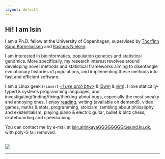 ```yaml
---
layout: default
---
```


## Hi! I am Isin


<!--<img class="profile-picture" src="sherlock.jpg">-->

I am a Ph.D. fellow at the University of Copenhagen, supervised by [Thorfinn Sand Korneliussen](https://scholar.google.com/citations?user=-YNWF4AAAAAJ&hl=en&oi=ao) and [Rasmus Nielsen](https://scholar.google.com/citations?hl=en&user=PySbfcEAAAAJ).

I am interested in bioinformatics, population genetics and statistical genomics. More specifically, my research interest revolves around developing novel methods and statistical frameworks aiming to disentangle evolutionary histories of populations, and implementing these methods into fast and efficient software.

I am a Linux geek (`\insert` _[\<i use arch btw\>](https://knowyourmeme.com/memes/btw-i-use-arch)_ & [i3wm](https://i3wm.org/) & [vim](https://levelup.gitconnected.com/why-every-software-engineer-should-use-vim-b9fb97e69d97)). I love statically-typed & systems programming languages, and investigating/finding/fixing/thinking-about bugs, especially the most sneaky and annoying ones. I enjoy [reading](https://www.goodreads.com/user/show/52534989-isin-altinkaya), writing (available on demand!), video games, maths & stats, programming, stoicism, rambling about philosophy and existentialism, playing piano & electric guitar, bullet & blitz chess, skateboarding and speedcubing.


You can contact me by e-mail at isin.altinkayaGGGGGGGG@sund.ku.dk, with poly-G tail removed.

<br>
<img src="https://ghchart.rshah.org/isinaltinkaya" />

<!--
![Isin's github stats](https://github-readme-stats.vercel.app/api?username=isinaltinkaya&show_icons=true&theme=dark&count_private=true&hide_rank=true)
[![GitHub Streak](https://github-readme-streak-stats.herokuapp.com/?user=isinaltinkaya)](https://git.io/streak-stats)
-->


<!--

<a href="mailto:isinaltinkaya@gmail.com"> <img align="left" src="https://img.shields.io/badge/-isinaltinkaya@gmail.com-c14438?style=flat-square&logo=Gmail&logoColor=white&link=mailto:isinaltinkaya@gmail.com"></a> 
-->



<!--
![Isin's github stats](https://github-readme-stats.vercel.app/api?username=isinaltinkaya&show_icons=true&theme=dark&count_private=true&hide_rank=true)
[![GitHub Streak](https://github-readme-streak-stats.herokuapp.com/?user=isinaltinkaya)](https://git.io/streak-stats)
<img src="https://ghchart.rshah.org/isinaltinkaya"/>
-->



---

<!--
<a href="https://stackexchange.com/users/10692365"><img src="https://stackexchange.com/users/flair/10692365.png?theme=dark" width="208" height="58" alt="profile for Isin Altinkaya on Stack Exchange, a network of free, community-driven Q&amp;A sites" title="profile for Isin Altinkaya on Stack Exchange, a network of free, community-driven Q&amp;A sites"></a>
-->
